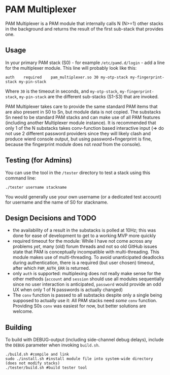 # PAM Multiplexer

PAM Multiplexer is a PAM module that internally calls N (N>=1) other stacks in the background and returns the result of the first sub-stack that provides one.

## Usage
In your primary PAM stack (S0) - for example `/etc/pamd.d/login` - add a line for the multiplexer module. This line will probably look like this:
```
auth	required	pam_multiplexer.so 30 my-otp-stack my-fingerprint-stack my-pin-stack
```
Where `30` is the timeout in seconds, and `my-otp-stack`, `my-fingerprint-stack`, `my-pin-stack` are the different sub-stacks (S1-S3) that are invoked.

PAM Multiplexer takes care to provide the same standard PAM items that are also present in S0 to Sn, but module data is not copied.
The substacks Sn need to be standard PAM stacks and can make use of all PAM features (including another Multiplexer module instance).
It is recommended that only 1 of the N substacks takes conv-function based interactive input (=> do not use 2 different password providers since they will likely clash and produce wierd console output, but using password+fingerprint is fine, because the fingerprint module does not *read* from the console).

## Testing (for Admins)
You can use the tool in the `/tester` directory to test a stack using this command line:
```
./tester username stackname
```
You would generally use your own username (or a dedicated test account) for username and the name of S0 for stackname.

## Design Decisions and TODO

- the availability of a result in the substacks is polled at 10Hz; this was done for ease of development to get to a working MVP more quickly
- required timeout for the module: While I have not come across any problems *yet*, many (old) forum threads and not so old GitHub issues state that PAM is conceptually incompatible with multi-threading. This module makes use of multi-threading. To avoid unanticipated deadlocks during authentication, there is a required (but user chosen) timeout, after which `PAM_AUTH_ERR` is returned.
- only `auth` is supported: multiplexing does not really make sense for the other methods (`account` and `session` should use all modules sequentially since no user interaction is anticipated, `password` would provide an odd UX when only 1 of N passwords is actually changed)
- The `conv` function is passed to all substacks despite only a single being supposed to actually use it: All PAM stacks need *some* `conv` function. Providing S0s `conv` was easiest for now, but better solutions are welcome.

## Building
To build with DEBUG-output (including side-channel debug delays), include the `DEBUG` parameter when invoking `build.sh`.
```
./build.sh #compile and link
sudo ./install.sh #install module file into system-wide directory (does not modify stacks)
./tester/build.sh #build tester tool
```
